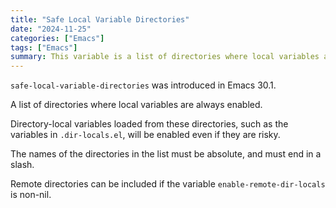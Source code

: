 ```yaml
---
title: "Safe Local Variable Directories"
date: "2024-11-25"
categories: ["Emacs"]
tags: ["Emacs"]
summary: This variable is a list of directories where local variables are always enabled.
---
```


`safe-local-variable-directories` was introduced in Emacs 30.1.

A list of directories where local variables are always enabled.

Directory-local variables loaded from these directories, such as the variables in `.dir-locals.el`, will be enabled even if they are risky.

The names of the directories in the list must be absolute, and must end in a slash.

Remote directories can be included if the variable `enable-remote-dir-locals` is non-nil.
